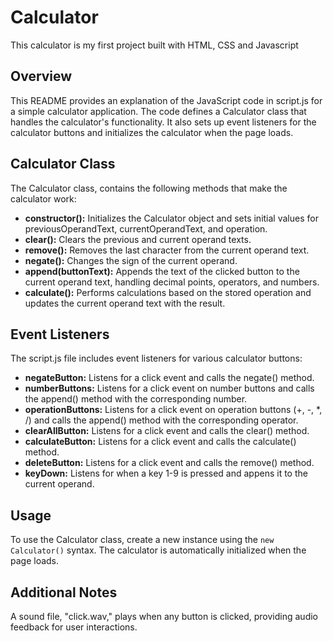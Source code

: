 # Calculator
This calculator is my first project built with HTML, CSS and Javascript

## Overview
This README provides an explanation of the JavaScript code in script.js for a simple calculator application. The code defines a Calculator class that handles the calculator's functionality. It also sets up event listeners for the calculator buttons and initializes the calculator when the page loads.

## Calculator Class
The Calculator class, contains the following methods that make the calculator work:
- **constructor():** Initializes the Calculator object and sets initial values for previousOperandText, currentOperandText, and operation.
- **clear():** Clears the previous and current operand texts.
- **remove():** Removes the last character from the current operand text.
- **negate():** Changes the sign of the current operand.
- **append(buttonText):** Appends the text of the clicked button to the current operand text, handling decimal points, operators, and numbers.
- **calculate():** Performs calculations based on the stored operation and updates the current operand text with the result.

## Event Listeners
The script.js file includes event listeners for various calculator buttons:
- **negateButton:** Listens for a click event and calls the negate() method.
- **numberButtons:** Listens for a click event on number buttons and calls the append() method with the corresponding number.
- **operationButtons:** Listens for a click event on operation buttons (+, -, *, /) and calls the append() method with the corresponding operator.
- **clearAllButton:** Listens for a click event and calls the clear() method.
- **calculateButton:** Listens for a click event and calls the calculate() method.
- **deleteButton:** Listens for a click event and calls the remove() method.
- **keyDown:** Listens for when a key 1-9 is pressed and appens it to the current operand.

## Usage
To use the Calculator class, create a new instance using the `new Calculator()` syntax. The calculator is automatically initialized when the page loads.

## Additional Notes
A sound file, "click.wav," plays when any button is clicked, providing audio feedback for user interactions.
